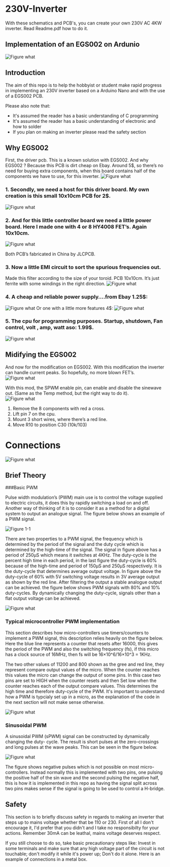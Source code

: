# 230V-Inverter
With these schematics and PCB's, you can create your own 230V AC 4KW inverter.
Read Readme.pdf  how to do it.

## Implementation of an EGS002 on Ardunio

![Figure what](https://github.com/tvixen/230V-Inverter/blob/master/230V%20Inverter/doc/1.jpg?raw=true "Figure")

## Introduction

The aim of this repo is to help the hobbyist or student make rapid progress in implementing an 230V inverter based on a Arduino Nano and with the use of a EGS002 PCB.

Please also note that:

 * It's assumed the reader has a basic understanding of C programming
 * It's assumed the reader has a basic understanding of electronic and how to solder
 * If you plan on making an inverter please read the safety section

## Why EGS002
First, the driver pcb. This is a known solution with EGS002.  And why EGS002 ? Because this PCB is dirt cheap on Ebay. Around 5$, so there’s no need for buying extra components, when this board contains half of the components we have to use, for this inverter.
![Figure what](https://github.com/tvixen/230V-Inverter/blob/master/230V%20Inverter/doc/1.jpg?raw=true "Figure")

 ### 1.	Secondly, we need a host for this driver board. My own creation is this small 10x10cm PCB for 2$.
![Figure what](https://github.com/tvixen/230V-Inverter/blob/master/230V%20Inverter/doc/2.jpg?raw=true "Figure")

### 2.	And for this little controller board we need a little power board. Here I made one with 4 or 8 HY4008 FET’s. Again 10x10cm.
![Figure what](https://github.com/tvixen/230V-Inverter/blob/master/230V%20Inverter/doc/3.jpg?raw=true "Figure")

Both PCB’s fabricated in China by JLCPCB.

### 3.	Now a little EMI circuit to sort the spurious frequencies out. 
Made this filter according to the size of your toroid. PCB 10x10cm.  It’s just ferrite with some windings in the right direction.
![Figure what](https://github.com/tvixen/230V-Inverter/blob/master/230V%20Inverter/doc/4.jpg?raw=true "Figure") 

### 4.	A cheap and reliable power supply….from Ebay 1.25$:
![Figure what](https://github.com/tvixen/230V-Inverter/blob/master/230V%20Inverter/doc/5.jpg?raw=true "Figure") 
Or one with a little more features 4$:
![Figure what](https://github.com/tvixen/230V-Inverter/blob/master/230V%20Inverter/doc/6.jpg?raw=true "Figure") 


### 5.	The cpu for programming purposes.  Startup, shutdown, Fan control, volt , amp, watt aso: 1.99$.
![Figure what](https://github.com/tvixen/230V-Inverter/blob/master/230V%20Inverter/doc/7.jpg?raw=true "Figure") 
 
## Midifying the EGS002 
And now for the modification on EGS002. With this modification the inverter can handle current peaks. So hopefully, no more blown FET’s.
![Figure what](https://github.com/tvixen/230V-Inverter/blob/master/230V%20Inverter/doc/8.jpg?raw=true "Figure")  

With this mod, the SPWM enable pin, can enable and disable the sinewave out. (Same as the Temp method, but the right way to do it).  
![Figure what](https://github.com/tvixen/230V-Inverter/blob/master/230V%20Inverter/doc/9.jpg?raw=true "Figure")  
1. Remove the 8 components with red a cross.
2. Lift pin 7 on the cpu.
3. Mount 3 short wires, where there’s a red line.
4. Move R10 to position C30 (10k/103)


# Connections
![Figure what](https://github.com/tvixen/230V-Inverter/blob/master/230V%20Inverter/doc/11.jpg?raw=true "Figure") 


## Brief Theory
###Basic PWM

Pulse width modulation’s (PWM) main use is to control the voltage supplied to electric circuits, it does this by rapidly switching a load on and off. Another way of thinking of it is to consider it as a method for a digital system to output an analogue signal. The figure below shows an example of a PWM signal.

![Figure 1-1](https://github.com/Terbytes/Arduino-Atmel-sPWM/blob/master/im/basicPWM_3.png?raw=true "Figure 1.1")

There are two properties to a PWM signal, the frequency which is determined by the period of the signal and the duty cycle which is determined by the high-time of the signal. The signal in figure above has a period of 250μS which means it switches at 4KHz. The duty-cycle is the percent high time in each period, in the last figure the duty-cycle is 60% because of the high-time and period of 150μS and 250μS respectively. It is the duty-cycle that determines average output voltage. In figure above the duty-cycle of 60% with 5V switching voltage results in 3V average output as shown by the red line. After filtering the output a stable analogue output can be achieved. the figure below shows PWM signals with 80% and 10% duty-cycles. By dynamically changing the duty-cycle, signals other than a flat output voltage can be achieved.

![Figure what](https://github.com/Terbytes/Arduino-Atmel-sPWM/blob/master/im/basicPWM_4.png?raw=true "Figure")

### Typical microcontroller PWM implementation

This section describes how micro-controllers use timers/counters to implement a PWM signal, this description relies heavily on the figure below. Here the blue line represents a counter that resets after 16000, this gives the period of the PWM and also the switching frequency (fs), if this micro has a clock source of 16MHz, then fs will be 16×10^6/16×10^3 = 1KHz.

The two other values of 11200 and 800 shown as the gree and red line, they represent compare output values of the micro. When the counter reaches this values the micro can change the output of some pins. In this case two pins are set to HIGH when the counter resets and then Set low when the counter reaches each of the output compare values. This determines the high time and therefore duty-cycle of the PWM. It's important to understand how a PWM is typcialy set up in a micro, as the explanation of the code in the next section will not make sense otherwise.

![Figure what](https://github.com/Terbytes/Arduino-Atmel-sPWM/blob/master/im/sawtooth_counter_1.png?raw=true "Figure")

### Sinusoidal PWM

A sinusoidal PWM (sPWM) signal can be constructed by dynamically changing the duty- cycle. The result is short pulses at the zero-crossings and long pulses at the wave peaks. This can be seen in the figure below.

![Figure what](https://github.com/Terbytes/Arduino-Atmel-sPWM/blob/master/im/PWMsin_2.png?raw=true "Figure")

The figure shows negative pulses which is not possible on most micro-controllers. Instead normally this is implemented with two pins, one pulsing the positive half of the sin wave and the second pulsing the negative half, this is how it is implemented in this repo as having the signal split across two pins makes sense if the signal is going to be used to control a H-bridge.

## Safety

This section is to briefly discuss safety in regards to making an inverter that steps up to  mains voltage whether that be 110 or 230. First of all I don't encourage it, I'd prefer that you didn't and I take no responsibilty for your actions. Remember 30mA can be leathal, mains voltage deserves respect.

If you still choose to do so, take basic precautionary steps like: Invest in some terminals and make sure that any high voltage part of the circuit is not touchable; don't modify it while it's power up; Don't do it alone.
Here is an example of connections in a metal box. 
 
